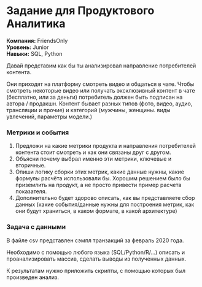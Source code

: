# Задание для Продуктового Аналитика
**Компания:** FriendsOnly   
**Уровень:** Junior       
**Навыки:** SQL, Python 

Давай представим как бы ты анализировал направление потребителей контента.

Они приходят на платформу смотреть видео и общаться в чате. Чтобы смотреть некоторые видео или получать эксклюзивный контент в чате (бесплатно, или за деньги) потребитель должен быть подписан на автора / продакшн. Контент бывает разных типов (фото, видео, аудио, трансляции и прочие) и категорий (мужчины, женщины. виды увлечений, параметры модели.)

### Метрики и события

1. Предложи на какие метрики продукта и направления потребителей контента стоит смотреть и как они связаны друг с другом.
2. Объясни почему выбрал именно эти метрики, ключевые и вторичные.
3. Опиши логику сборки этих метрик, какие данные нужны, какие формулы расчёта использовали бы. Хорошим решением было бы приземлить на продукт, а не просто привести пример расчета показателя.
4. Дополнительно будет здорово описать, как вы представляете сбор данных (какие события/данные нужны для построения метрик, как они будут храниться, в каком формате, в какой архитектуре)

### Задача с данными

В файле csv представлен сэмпл транзакций за февраль 2020 года.

Необходимо с помощью любого языка (SQL/Python/R/…) описать и проанализировать массив, сделать выводы из полученных данных. 

К результатам нужно приложить скрипты, с помощью которых был произведен анализ.
